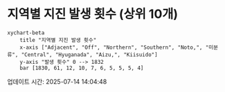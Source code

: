 # 지역별 지진 발생 횟수 (상위 10개)

```mermaid
xychart-beta
    title "지역별 지진 발생 횟수"
    x-axis ["Adjacent", "Off", "Northern", "Southern", "Noto,", "미분류", "Central", "Hyuganada", "Aizu,", "Kiisuido"]
    y-axis "발생 횟수" 0 --> 1832
    bar [1830, 61, 12, 10, 7, 6, 5, 5, 5, 4]
```

업데이트 시간: 2025-07-14 14:04:48
